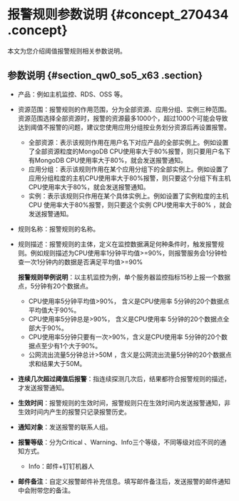 # 报警规则参数说明 {#concept_270434 .concept}

本文为您介绍阈值报警规则相关参数说明。

## 参数说明 {#section_qw0_so5_x63 .section}

-   产品：例如主机监控、RDS、OSS 等。
-   资源范围：报警规则的作用范围，分为全部资源、应用分组、实例三种范围。资源范围选择全部资源时，报警的资源最多1000个，超过1000个可能会导致达到阈值不报警的问题，建议您使用应用分组按业务划分资源后再设置报警。
    -   全部资源：表示该规则作用在用户名下对应产品的全部实例上。例如设置了全部资源粒度的MongoDB CPU使用率大于80%报警，则只要用户名下有MongoDB CPU使用率大于80%，就会发送报警通知。
    -   应用分组：表示该规则作用在某个应用分组下的全部实例上。例如设置了应用分组粒度的主机CPU使用率大于80%报警，则只要这个分组下有主机CPU使用率大于80%，就会发送报警通知。
    -   实例：表示该规则只作用在某个具体实例上。例如设置了实例粒度的主机 CPU 使用率大于80%报警，则只要这个实例 CPU使用率大于80% ，就会发送报警通知。
-   规则名称：报警规则的名称。

-   规则描述：报警规则的主体，定义在监控数据满足何种条件时，触发报警规则。例如规则描述为CPU使用率1分钟平均值\>=90%，则报警服务会1分钟检查一次1分钟内的数据是否满足平均值\>=90%

    **报警规则举例说明**：以主机监控为例，单个服务器监控指标15秒上报一个数据点，5分钟有20个数据点。

    -   CPU使用率5分钟平均值\>90%， 含义是CPU使用率 5分钟的20个数据点平均值大于90%。
    -   CPU使用率5分钟总是\>90%， 含义是CPU使用率 5分钟的20个数据点全部大于90%。
    -   CPU使用率5分钟只要有一次\>90%，含义是CPU使用率 5分钟的20个数据点至少有1个大于90%。
    -   公网流出流量5分钟总计\>50M ，含义是公网流出流量5分钟的20个数据点求和结果大于50M。
-   **连续几次超过阈值后报警**：指连续探测几次后，结果都符合报警规则的描述，才发送报警通知。
-   **生效时间**：报警规则的生效时间，报警规则只在生效时间内发送报警通知，非生效时间内产生的报警只记录报警历史。
-   **通知对象**：发送报警的联系人组。
-   **报警等级**：分为Critical 、Warning、Info三个等级，不同等级对应不同的通知方式。
    -   Info：邮件+钉钉机器人
-   **邮件备注**：自定义报警邮件补充信息。填写邮件备注后，发送报警的邮件通知中会附带您的备注。

